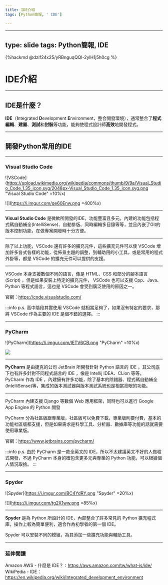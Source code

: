 ```yaml
---
title: IDE介紹
tags: [Python簡報, ' IDE']

---
```


---
type: slide
tags: Python簡報, IDE
---

{%hackmd @dzif24x25/yRBnguqQQl-2ylH1j5h0cg %}


# IDE介紹

---

## IDE是什麼？

**IDE**（**I**ntegrated **D**evelopment **E**nvironment，整合開發環境），通常整合了**程式編輯**、**建置**、**測試**和**封裝**等功能，能夠使程式設計師**高效**地開發程式。

---

## 開發Python常用的IDE

---

### Visual Studio Code

![VSCode](https://upload.wikimedia.org/wikipedia/commons/thumb/9/9a/Visual_Studio_Code_1.35_icon.svg/2048px-Visual_Studio_Code_1.35_icon.svg.png "Visual Studio Code" =10%x)

![](https://i.imgur.com/ge60Enw.png =400%x)

---

**Visual Studio Code** 是微軟所開發的IDE，功能豐富且多元，內建的功能包括程式碼自動補全(IntelliSense)、自動排版、同時編輯多目錄等等，並且內嵌了Git的版本控制功能，在做專案開發時十分方便。

---

除了以上功能，VSCode 還有許多的擴充元件，這些擴充元件可以使 VSCode 增加許多各式各樣的功能，從佈景主題的調整，到輔助用的小工具，或是常用的程式外掛等，都是 VSCode 的擴充元件可以提供的支援。

---

VSCode 本身支援數個不同的語言，像是 HTML、CSS 和部分的腳本語言(Script) ，但是如果安裝上特定的擴充元件， VSCode 也可以支援 Cpp、Java、Python 等程式語言，這也是 VSCode 會受到廣泛使用的原因之一。

官網：https://code.visualstudio.com/

:::info
p.s. 高中階段其實使用 VSCode 就相當足夠了，如果沒有特定的要求，那將 VSCode 作為主要的 IDE 是個不錯的選擇。
:::

---

### PyCharm

![PyCharm](https://i.imgur.com/lETV6CB.png "PyCharm" =10%x)

![](https://i.imgur.com/i6fZ6QZ.jpg)

---

**PyCharm** 是由捷克的公司 JetBrain 所開發針對 Python 語言的 IDE ，其公司底下也有許多針對不同程式語言的 IDE ，像是 Intellij IDEA、CLion 等等，PyCharm 作為 IDE ，內建擁有許多功能，除了基本的除錯器、程式碼自動補全(IntelliSense)等，集成的版本測試器與版本測試系統也是相當亮眼的功能。

---

PyCharm 內建支援 Django 等數個 Web 應用框架，同時也可以進行 Google App Engine 的 Python 開發

PyCharm 分為社區版跟專業版，社區版可以免費下載，專業版則要付費，基本的功能社區版都支援，但是如果需求是科學工具、分析器、數據庫等功能的話就需要使用專業版。

官網：https://www.jetbrains.com/pycharm/

:::info
p.s. 由於 PyCharm 是一款全英文的 IDE，所以不太建議英文不好的人做程式開發，不過 PyCharm 本身的確包含更多元與專業的 Python 功能，可以根據個人情況取捨。
:::

<!-- 好酷喔上面有藍色的框框 by 社長 -->

---

### Spyder

![Spyder](https://i.imgur.com/BC4YdRY.png "Spyder" =20%x)

![](https://i.imgur.com/tg2X1ww.png =85%x)

---

**Spyder** 是為 Python 所設計的 IDE，內部整合了許多常見的 Python 擴充程式庫，操作上較為簡單便利，適合作為初學者的第一個 IDE。

Spyder 可以安裝不同的模組，為其添加一些擴充功能與輔助工具。

---

### 延伸閱讀

Amazon AWS - 什麼是 IDE？：https://aws.amazon.com/tw/what-is/ide/
WikiPedia - IDE：https://en.wikipedia.org/wiki/Integrated_development_environment
